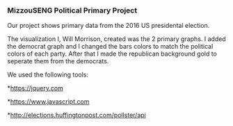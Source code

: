 ### MizzouSENG Political Primary Project
Our project shows primary data from the 2016 US presidental election.

The visualization I, Will Morrison, created was the 2 primary graphs. I added the democrat graph and I changed the bars colors to match the political colors of each party. After that I made the republican background gold to seperate them from the democrats.

We used the following tools:

*https://jquery.com

*https://www.javascript.com

*http://elections.huffingtonpost.com/pollster/api

